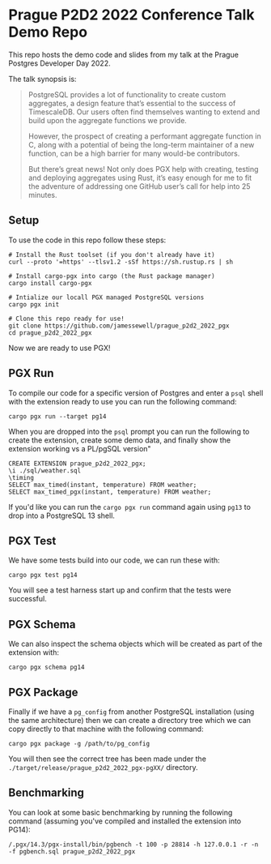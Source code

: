 # Prague P2D2 2022 Conference Talk Demo Repo

This repo hosts the demo code and slides from my talk at the Prague Postgres Developer Day 2022.

The talk synopsis is:

> PostgreSQL provides a lot of functionality to create custom aggregates, a design feature that’s essential to the success of TimescaleDB. Our users often find themselves wanting to extend and build upon the aggregate functions we provide.
>
> However, the prospect of creating a performant aggregate function in C, along with a potential of being the long-term maintainer of a new function, can be a high barrier for many would-be contributors.
>
> But there’s great news! Not only does PGX help with creating, testing and deploying aggregates using Rust, it’s easy enough for me to fit the adventure of addressing one GitHub user’s call for help into 25 minutes.

## Setup

To use the code in this repo follow these steps:

```
# Install the Rust toolset (if you don't already have it) 
curl --proto '=https' --tlsv1.2 -sSf https://sh.rustup.rs | sh

# Install cargo-pgx into cargo (the Rust package manager)
cargo install cargo-pgx

# Intialize our locall PGX managed PostgreSQL versions
cargo pgx init

# Clone this repo ready for use!
git clone https://github.com/jamessewell/prague_p2d2_2022_pgx
cd prague_p2d2_2022_pgx
```

Now we are ready to use PGX!

## PGX Run

To compile our code for a specific version of Postgres and enter a `psql` shell with the extension ready to use you can run the following command:

```
cargo pgx run --target pg14
```

When you are dropped into the `psql` prompt you can run the following to create the extension, create some demo data, and finally show the extension working vs a PL/pgSQL version"

```
CREATE EXTENSION prague_p2d2_2022_pgx;
\i ./sql/weather.sql
\timing
SELECT max_timed(instant, temperature) FROM weather;
SELECT max_timed_pgx(instant, temperature) FROM weather;
```

If you'd like you can run the `cargo pgx run` command again using `pg13` to drop into a PostgreSQL 13 shell.

## PGX Test

We have some tests build into our code, we can run these with:

```
cargo pgx test pg14
```

You will see a test harness start up and confirm that the tests were successful.

## PGX Schema

We can also inspect the schema objects which will be created as part of the extension with:

```
cargo pgx schema pg14
```

## PGX Package

Finally if we have a `pg_config` from another PostgreSQL installation (using the same architecture) then we can create a directory tree which we can copy directly to that machine with the following command:

```
cargo pgx package -g /path/to/pg_config
```

You will then see the correct tree has been made under the `./target/release/prague_p2d2_2022_pgx-pgXX/` directory.

## Benchmarking

You can look at some basic benchmarking by running the following command (assuming you've compiled and installed the extension into PG14):

```
/.pgx/14.3/pgx-install/bin/pgbench -t 100 -p 28814 -h 127.0.0.1 -r -n  -f pgbench.sql prague_p2d2_2022_pgx
```



